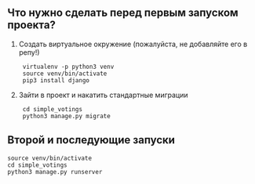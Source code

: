 
## Что нужно сделать перед первым запуском проекта?

1. Создать виртуальное окружение (пожалуйста, не добавляйте его в репу!)

        virtualenv -p python3 venv
        source venv/bin/activate
        pip3 install django
    
2. Зайти в проект и накатить стандартные миграции

        cd simple_votings
        python3 manage.py migrate
    
## Второй и последующие запуски
    source venv/bin/activate
    cd simple_votings
    python3 manage.py runserver
    
